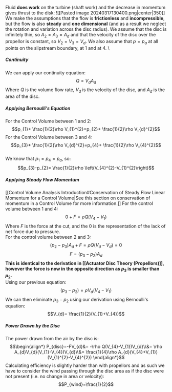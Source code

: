 Fluid **does work** on the turbine (shaft work) and the decrease in momentum gives thrust to the disk:
![[Pasted image 20240317130400.png|center|350]]
We make the assumptions that the flow is **frictionless** and **incompressible**, but the flow is also **steady** and **one dimensional** (and as a result we neglect the rotation and variation across the disc radius).
We assume that the disc is infinitely thin, so $A_{2}=A_{3}=A_{d}$ and that the velocity of the disc over the propellor is constant, so $V_{2}=V_{3}=V_{d}$.
We also assume that $p=p_{a}$ at all points on the slipstream boundary, at 1 and at 4.
\
##### Continuity
We can apply our continuity equation:
$$Q=V_{d}A_{d}$$
Where $Q$ is the volume flow rate, $V_{d}$ is the velocity of the disc, and $A_{d}$ is the area of the disc.
##### Applying Bernoulli's Equation
For the Control Volume between 1 and 2:
$$p_{1}+ \frac{1}{2}\rho V_{1}^{2}=p_{2}+ \frac{1}{2}\rho V_{d}^{2}$$
For the Control Volume between 3 and 4:
$$p_{3}+ \frac{1}{2}\rho V_{d}^{2}=p_{4}+ \frac{1}{2}\rho V_{4}^{2}$$
\
We know that $p_{1}=p_{4}=p_{a}$, so:
$$p_{3}-p_{2}= \frac{1}{2}\rho \left(V_{4}^{2}-V_{1}^{2}\right)$$
##### Applying Steady Flow Momentum
[[Control Volume Analysis Introduction#Conservation of Steady Flow Linear Momentum for a Control Volume|See this section on conservation of momentum in a Control Volume for more information.]]
For the control volume between 1 and 4:
$$0+F=\rho Q(V_{4}-V_{1})$$
Where $F$ is the force at the cut, and the $0$ is the representation of the lack of net force due to pressure.
\
For the control volume between 2 and 3:
$$(p_{2}-p_{3})A_{d}+F=\rho Q(V_{d}-V_{d})=0$$
$$F=(p_{3}-p_{2})A_{d}$$
**This is identical to the derivation in [[Actuator Disc Theory (Propellors)]], however the force is now in the opposite direction as $p_3$ is smaller than $p_2$.**
\
Using our previous equation:
$$(p_{3}-p_{2})=\rho V_d(V_{4}-V_{1})$$
We can then eliminate $p_{3}-p_{2}$ using our derivation using Bernoulli's equation:
$$V_{d}= \frac{1}{2}(V_{1}+V_{4})$$
##### Power Drawn by the Disc
The power drawn from the air by the disc is:
$$\begin{align*}
P_{disc}=-FV_{d}&= -\rho Q(V_{4}-V_{1})V_{d}\\&= \rho A_{d}V_{d}(V_{1}-V_{4})V_{d}\\&= \frac{1}{4}\rho A_{d}(V_{4}+V_{1})(V_{1}^{2}-V_{4}^{2})
\end{align*}$$
Calculating efficiency is slightly harder than with propellors and as such we have to consider the wind passing through the disc area as if the disc were not present (i.e. no change in area or velocity):
$$P_{wind}=\frac{1}{2}$$